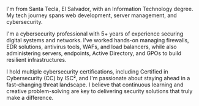 I'm from Santa Tecla, El Salvador, with an Information Technology degree. My tech journey spans web development, server management, and cybersecurity.



I'm a cybersecurity professional with 5+ years of experience securing digital systems and networks. I've worked hands-on managing firewalls, EDR solutions, antivirus tools, WAFs, and load balancers, while also administering servers, endpoints, Active Directory, and GPOs to build resilient infrastructures.



I hold multiple cybersecurity certifications, including Certified in Cybersecurity (CC) by ISC², and I'm passionate about staying ahead in a fast-changing threat landscape. I believe that continuous learning and creative problem-solving are key to delivering security solutions that truly make a difference.

